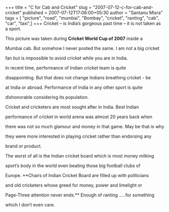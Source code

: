 +++
title = "C for Cab and Cricket"
slug = "2007-07-12-c-for-cab-and-cricket"
published = 2007-07-12T17:08:00+05:30
author = "Santanu Misra"
tags = [ "picture", "road", "mumbai", "Bombay", "cricket", "ranting", "cab", "car", "taxi",]
+++
Cricket – is India’s gorgeous past time – it is not taken as a sport.
This picture was taken during **Cricket World Cup of 2007** inside a
Mumbai cab. But somehow I never posted the same. I am not a big cricket
fan but is impossible to avoid cricket while you are in India.

In recent time, performance of Indian cricket team is quite
disappointing. But that does not change Indians breathing cricket - be
at India or abroad. Performance of India in any other sport is quite
dishonorable considering its population.

Cricket and cricketers are most sought after in India. Best Indian
performance of cricket in world arena was almost 20 years back when
there was not so much glamour and money in that game. May be that is why
they were more interested in playing cricket rather than endorsing any
brand or product.

The worst of all is the Indian cricket board which is most money milking
sport’s body in the world even beating those big football clubs of
Europe. **Chairs of Indian Cricket Board are filled up with politicians
and old cricketers whose greed for money, power and limelight or
Page-Three attention never ends.** Enough of ranting …..for something
which I don’t even care.
